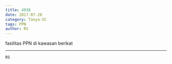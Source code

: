 ```yaml
---
title: 4938
date: 2017-07-20
category: Tanya-SC
tags: PPN
author: RS
---
```


fasilitas PPN di kawasan berikat

---



`RS`
